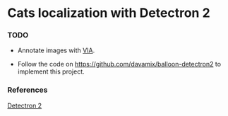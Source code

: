 # Cats localization with Detectron 2

### TODO
- Annotate images with [VIA](http://www.robots.ox.ac.uk/~vgg/software/via/).

- Follow the code on https://github.com/davamix/balloon-detectron2 to implement this project.


### References
[Detectron 2](https://github.com/facebookresearch/detectron2)